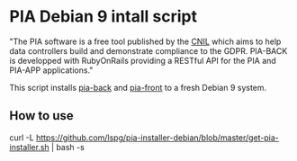 # PIA Debian 9 intall script

"The PIA software is a free tool published by the [CNIL](https://www.cnil.fr/en/open-source-pia-software-helps-carry-out-data-protection-impact-assesment) which aims to help data controllers build and demonstrate compliance to the GDPR. 
PIA-BACK is developped with RubyOnRails providing a RESTful API for the PIA and PIA-APP applications."

This script installs [pia-back](https://raw.githubusercontent.com/LINCnil/pia-back) and [pia-front](https://github.com/LINCnil/pia) to a fresh Debian 9 system.

## How to use

curl -L https://github.com/lspg/pia-installer-debian/blob/master/get-pia-installer.sh | bash -s 